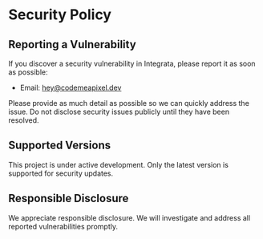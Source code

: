 # Security Policy

## Reporting a Vulnerability

If you discover a security vulnerability in Integrata, please report it as soon as possible:

- Email: hey@codemeapixel.dev

Please provide as much detail as possible so we can quickly address the issue. Do not disclose security issues publicly until they have been resolved.

## Supported Versions

This project is under active development. Only the latest version is supported for security updates.

## Responsible Disclosure

We appreciate responsible disclosure. We will investigate and address all reported vulnerabilities promptly.
